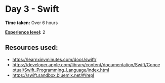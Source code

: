 # Day 3 - Swift

**Time taken:** Over 6 hours

**[Experience level](https://github.com/bo0tzz/Advent-of-Code-2017/blob/master/README.md#experience-levels):** 2

## Resources used:

* https://learnxinyminutes.com/docs/swift/
* https://developer.apple.com/library/content/documentation/Swift/Conceptual/Swift_Programming_Language/index.html
* https://swift.sandbox.bluemix.net/#/repl
